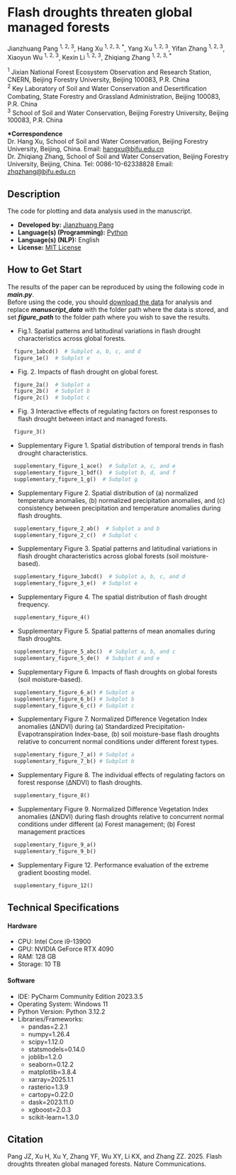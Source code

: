# Flash droughts threaten global managed forests
Jianzhuang Pang <sup>1, 2, 3</sup>, Hang Xu <sup>1, 2, 3, *</sup>, Yang Xu <sup>1, 2, 3</sup>, 
Yifan Zhang <sup>1, 2, 3</sup>, Xiaoyun Wu <sup>1, 2, 3</sup>, Kexin Li <sup>1, 2, 3</sup>, 
Zhiqiang Zhang <sup>1, 2, 3, *</sup>

<sup>1</sup> Jixian National Forest Ecosystem Observation and Research Station, CNERN, Beijing Forestry University, 
Beijing 100083, P.R. China  
<sup>2</sup> Key Laboratory of Soil and Water Conservation and Desertiﬁcation Combating, State Forestry and Grassland 
Administration, Beijing 100083, P.R. China  
<sup>3</sup> School of Soil and Water Conservation, Beijing Forestry University, Beijing 100083, P.R. China

**\*Correspondence**  
Dr. Hang Xu, School of Soil and Water Conservation, Beijing Forestry University, Beijing, China. 
Email: hangxu@bjfu.edu.cn  
Dr. Zhiqiang Zhang, School of Soil and Water Conservation, Beijing Forestry University, Beijing, China. 
Tel: 0086-10-62338828 Email: zhqzhang@bjfu.edu.cn 


## Description
The code for plotting and data analysis used in the manuscript.
- **Developed by:** [Jianzhuang Pang](xlsadaii@bjfu.edu.cn)
- **Language(s) (Programming):** [Python](https://www.python.org/)
- **Language(s) (NLP):** English
- **License:** [MIT License](https://mit-license.org/)

## How to Get Start
The results of the paper can be reproduced by using the following code in **_main.py_**.    
Before using the code, you should [download the data](https://figshare.com/s/00a907a42f869aa18d74) for analysis and 
replace **_manuscript_data_** with the folder path where the data is stored, and set **_figure_path_** to the folder 
path where you wish to save the results.
- Fig.1. Spatial patterns and latitudinal variations in flash drought characteristics across global forests.
```python
  figure_1abcd()  # Subplot a, b, c, and d
  figure_1e()  # Subplot e
```
- Fig. 2. Impacts of flash drought on global forest.
```python
  figure_2a()  # Subplot a
  figure_2b()  # Subplot b
  figure_2c()  # Subplot c
```
- Fig. 3 Interactive effects of regulating factors on forest responses to flash drought between intact and 
managed forests.
```python
  figure_3()
```
- Supplementary Figure 1. Spatial distribution of temporal trends in flash drought characteristics.
```python
  supplementary_figure_1_ace()  # Subplot a, c, and e
  supplementary_figure_1_bdf()  # Subplot b, d, and f
  supplementary_figure_1_g()  # Subplot g
```
- Supplementary Figure 2. Spatial distribution of (a) normalized temperature anomalies, (b) normalized precipitation 
anomalies, and (c) consistency between precipitation and temperature anomalies during flash droughts.
```python
  supplementary_figure_2_ab()  # Subplot a and b
  supplementary_figure_2_c()  # Subplot c
```
- Supplementary Figure 3. Spatial patterns and latitudinal variations in flash drought characteristics across global 
forests (soil moisture-based).
```python
  supplementary_figure_3abcd()  # Subplot a, b, c, and d
  supplementary_figure_3_e()  # Subplot e
```
- Supplementary Figure 4. The spatial distribution of flash drought frequency.
```python
  supplementary_figure_4()
```
- Supplementary Figure 5. Spatial patterns of mean anomalies during flash droughts. 
```python
  supplementary_figure_5_abc()  # Subplot a, b, and c
  supplementary_figure_5_de()  # Subplot d and e
```
- Supplementary Figure 6. Impacts of flash droughts on global forests (soil moisture-based).
```python
  supplementary_figure_6_a() # Subplot a
  supplementary_figure_6_b() # Subplot b
  supplementary_figure_6_c() # Subplot c
```
- Supplementary Figure 7. Normalized Difference Vegetation Index anomalies (ΔNDVI) during (a) Standardized 
Precipitation-Evapotranspiration Index-base, (b) soil moisture-base flash droughts relative to concurrent normal 
conditions under different forest types.
```python
  supplementary_figure_7_a() # Subplot a
  supplementary_figure_7_b() # Subplot b
```
- Supplementary Figure 8. The individual effects of regulating factors on forest response (ΔNDVI) to flash droughts.
```python
  supplementary_figure_8()
```
- Supplementary Figure 9. Normalized Difference Vegetation Index anomalies (ΔNDVI) during flash droughts relative 
to concurrent normal conditions under different (a) Forest management; (b) Forest management practices
```python
  supplementary_figure_9_a()
  supplementary_figure_9_b()
```
- Supplementary Figure 12. Performance evaluation of the extreme gradient boosting model.
```python
  supplementary_figure_12()
```

## Technical Specifications
#### Hardware
- CPU: Intel Core i9-13900
- GPU: NVIDIA GeForce RTX 4090
- RAM: 128 GB
- Storage: 10 TB

#### Software
- IDE: PyCharm Community Edition 2023.3.5
- Operating System: Windows 11
- Python Version: Python 3.12.2
- Libraries/Frameworks:
  - pandas=2.2.1
  - numpy=1.26.4
  - scipy=1.12.0
  - statsmodels=0.14.0
  - joblib=1.2.0
  - seaborn=0.12.2
  - matplotlib=3.8.4
  - xarray=2025.1.1
  - rasterio=1.3.9
  - cartopy=0.22.0
  - dask=2023.11.0
  - xgboost=2.0.3
  - scikit-learn=1.3.0

## Citation
Pang JZ, Xu H, Xu Y, Zhang YF, Wu XY, Li KX, and Zhang ZZ. 2025. Flash droughts threaten global managed forests. 
Nature Communications.
